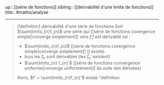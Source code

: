up:: [[série de fonctions]]
sibling:: [[dérivabilité d'une limite de fonctions]]
title::
#maths/analyse 

---

> [!definition] dérivabilité d'une série de fonctions
> Soit $\sum\limits_{n}f_{n}$ une série qui [[série de fonctions covergence simple|converge simplement]] vers $f$
> $f$ est dérivable ssi :
>  - $\sum\limits_{n}f_{n}$ [[série de fonctions covergence simple|converge simplement]] ($f$ existe)
>  - tous les $f_{n}$ sont dérivables (les $f_{n}'$ existent)
>  - $\sum\limits_{n} f_{n}'$ [[série de fonctions convergence uniforme|converge uniformément]] (la suite des dérivées)
> 
> Alors, $f' = \sum\limits_{n}f_{n}'$ existe
^definition


